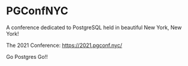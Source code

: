 # PGConfNYC
A conference dedicated to PostgreSQL held in beautiful New York, New York!

The 2021 Conference: https://2021.pgconf.nyc/

Go Postgres Go!!
